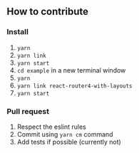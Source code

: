 ## How to contribute

### Install
1. `yarn`
1. `yarn link`
1. `yarn start`
1. `cd example` in a new terminal window
1. `yarn`
1. `yarn link react-router4-with-layouts`
1. `yarn start` 

### Pull request
1. Respect the eslint rules
1. Commit using `yarn cm` command
1. Add tests if possible (currently not)

